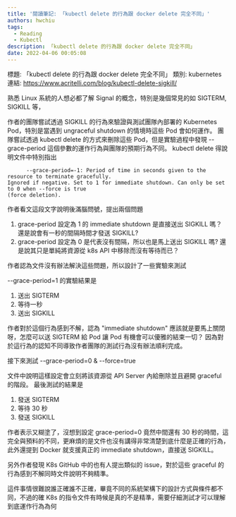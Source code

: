```yaml
---
title: '閱讀筆記: 「kubectl delete 的行為跟 docker delete 完全不同」'
authors: hwchiu
tags:
  - Reading
  - Kubectl
description: 「kubectl delete 的行為跟 docker delete 完全不同」
date: 2022-04-06 00:05:08
---
```


標題: 「kubectl delete 的行為跟 docker delete 完全不同」
類別: kubernetes
連結: https://www.acritelli.com/blog/kubectl-delete-sigkill/

熟悉 Linux 系統的人想必都了解 Signal 的概念，特別是幾個常見的如 SIGTERM, SIGKILL 等，

作者的團隊嘗試透過 SIGKILL 的行為來驗證與測試團隊內部署的 Kubernetes Pod，特別是當遇到 ungraceful shutdown 的情境時這些 Pod 會如何運作。
團隊嘗試透過 kubectl delete 的方式來刪除這些 Pod，但是實驗過程中發現 --grace-period 這個參數的運作行為與團隊的預期行為不同。
kubectl delete 得說明文件中特別指出

```
      --grace-period=-1: Period of time in seconds given to the resource to terminate gracefully.
Ignored if negative. Set to 1 for immediate shutdown. Can only be set to 0 when --force is true
(force deletion).
```
作者看文這段文字說明後滿腦問號，提出兩個問題
1. grace-period 設定為 1 的 immediate shutdown 是直接送出 SIGKILL 嗎？ 還是說會有一秒的間隔時間才發送 SIGKILL?
2. grace-period 設定為 0 是代表沒有間隔，所以也是馬上送出 SIGKILL 嗎? 還是說其只是單純將資源從 k8s API 中移除而沒有等待而已？

作者認為文件沒有辦法解決這些問題，所以設計了一些實驗來測試

--grace-period=1 的實驗結果是
1. 送出 SIGTERM
2. 等待一秒
3. 送出 SIGKILL

作者對於這個行為感到不解，認為 "immediate shutdown" 應該就是要馬上關閉呀，怎麼可以送 SIGTERM 給 Pod 讓 Pod 有機會可以優雅的結束一切？
因為對於這行為的認知不同導致作者團隊的測試行為沒有辦法順利完成。

接下來測試 --grace-period=0 & --force=true 

文件中說明這樣設定會立刻將該資源從 API Server 內給刪除並且避開 graceful 的階段。
最後測試的結果是
1. 發送 SIGTERM
2. 等待 30 秒
3. 發送 SIGKILL

作者表示又糊塗了，沒想到設定 grace-period=0 竟然中間還有 30 秒的時間，這完全與預料的不同，更麻煩的是文件也沒有講得非常清楚到底什麼是正確的行為，
此外還提到 Docker 就支援真正的 immediate shutdown，直接送 SIGKILL。

另外作者發現 K8s GitHub 中的也有人提出類似的 issue，對於這些 graceful 的行為感到不解同時文件說明不夠精準。

這件事情很難說誰正確誰不正確，畢竟不同的系統架構下的設計方式與條件都不同，不過的確 K8s 的指令文件有時候是真的不是精準，需要仔細測試才可以理解到底運作行為為何

